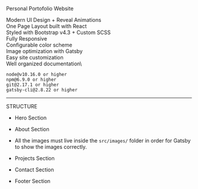 Personal Portofolio Website

Modern UI Design + Reveal Animations\
One Page Layout built with React\
Styled with Bootstrap v4.3 + Custom SCSS\
Fully Responsive\
Configurable color scheme\
Image optimization with Gatsby\
Easy site customization\
Well organized documentation\

```
node@v10.16.0 or higher
npm@6.9.0 or higher
git@2.17.1 or higher
gatsby-cli@2.8.22 or higher
```
---

STRUCTURE

 - Hero Section

 - About Section

 - All the images must live inside the `src/images/` folder in order for Gatsby to show the images correctly.

 - Projects Section

 - Contact Section

 - Footer Section

